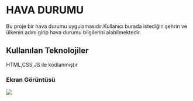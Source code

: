  <h1>HAVA DURUMU</h1>

Bu proje bir hava durumu uygulamasıdır.Kullanıcı burada istediğin şehrin ve ülkenin adını girip hava durumu bilgilerini alabilmektedir.

<h2>Kullanılan Teknolojiler</h2>

HTML,CSS,JS ile kodlanmıştır

<h3>Ekran Görüntüsü</h3>

![](video.gif)

